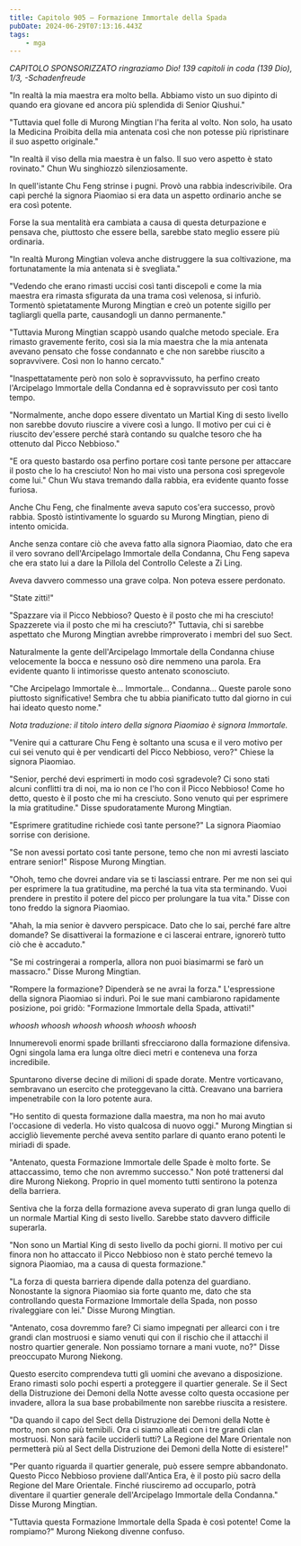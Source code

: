 ```yaml
---
title: Capitolo 905 – Formazione Immortale della Spada
pubDate: 2024-06-29T07:13:16.443Z
tags:
    - mga
---
```



<em>CAPITOLO SPONSORIZZATO ringraziamo Dio!
139 capitoli in coda (139 Dio), 1/3,
-Schadenfreude</em>


"In realtà la mia maestra era molto bella. Abbiamo visto un suo dipinto di quando era giovane ed ancora più splendida di Senior Qiushui."


"Tuttavia quel folle di Murong Mingtian l'ha ferita al volto. Non solo, ha usato la Medicina Proibita della mia antenata così che non potesse più ripristinare il suo aspetto originale."


"In realtà il viso della mia maestra è un falso. Il suo vero aspetto è stato rovinato." Chun Wu singhiozzò silenziosamente.


In quell'istante Chu Feng strinse i pugni. Provò una rabbia indescrivibile. Ora capì perché la signora Piaomiao si era data un aspetto ordinario anche se era così potente.


Forse la sua mentalità era cambiata a causa di questa deturpazione e pensava che, piuttosto che essere bella, sarebbe stato meglio essere più ordinaria.


"In realtà Murong Mingtian voleva anche distruggere la sua coltivazione, ma fortunatamente la mia antenata si è svegliata."


"Vedendo che erano rimasti uccisi così tanti discepoli e come la mia maestra era rimasta sfigurata da una trama così velenosa, si infuriò. Tormentò spietatamente Murong Mingtian e creò un potente sigillo per tagliargli quella parte, causandogli un danno permanente."


"Tuttavia Murong Mingtian scappò usando qualche metodo speciale. Era rimasto gravemente ferito, così sia la mia maestra che la mia antenata avevano pensato che fosse condannato e che non sarebbe riuscito a sopravvivere. Così non lo hanno cercato."


"Inaspettatamente però non solo è sopravvissuto, ha perfino creato l'Arcipelago Immortale della Condanna ed è sopravvissuto per così tanto tempo.


"Normalmente, anche dopo essere diventato un Martial King di sesto livello non sarebbe dovuto riuscire a vivere così a lungo. Il motivo per cui ci è riuscito dev'essere perché starà contando su qualche tesoro che ha ottenuto dal Picco Nebbioso."


"E ora questo bastardo osa perfino portare così tante persone per attaccare il posto che lo ha cresciuto! Non ho mai visto una persona così spregevole come lui." Chun Wu stava tremando dalla rabbia, era evidente quanto fosse furiosa.


Anche Chu Feng, che finalmente aveva saputo cos'era successo, provò rabbia. Spostò istintivamente lo sguardo su Murong Mingtian, pieno di intento omicida.


Anche senza contare ciò che aveva fatto alla signora Piaomiao, dato che era il vero sovrano dell'Arcipelago Immortale della Condanna, Chu Feng sapeva che era stato lui a dare la Pillola del Controllo Celeste a Zi Ling.


Aveva davvero commesso una grave colpa. Non poteva essere perdonato.


"State zitti!"


"Spazzare via il Picco Nebbioso? Questo è il posto che mi ha cresciuto! Spazzerete via il posto che mi ha cresciuto?" Tuttavia, chi si sarebbe aspettato che Murong Mingtian avrebbe rimproverato i membri del suo Sect.


Naturalmente la gente dell'Arcipelago Immortale della Condanna chiuse velocemente la bocca e nessuno osò dire nemmeno una parola. Era evidente quanto li intimorisse questo antenato sconosciuto.


"Che Arcipelago Immortale è... Immortale... Condanna... Queste parole sono piuttosto significative! Sembra che tu abbia pianificato tutto dal giorno in cui hai ideato questo nome."


<em>Nota traduzione: il titolo intero della signora Piaomiao è signora Immortale.</em>


"Venire qui a catturare Chu Feng è soltanto una scusa e il vero motivo per cui sei venuto qui è per vendicarti del Picco Nebbioso, vero?" Chiese la signora Piaomiao.


"Senior, perché devi esprimerti in modo così sgradevole? Ci sono stati alcuni conflitti tra di noi, ma io non ce l'ho con il Picco Nebbioso! Come ho detto, questo è il posto che mi ha cresciuto. Sono venuto qui per esprimere la mia gratitudine." Disse spudoratamente Murong Mingtian.


"Esprimere gratitudine richiede così tante persone?" La signora Piaomiao sorrise con derisione.


"Se non avessi portato così tante persone, temo che non mi avresti lasciato entrare senior!" Rispose Murong Mingtian.


"Ohoh, temo che dovrei andare via se ti lasciassi entrare. Per me non sei qui per esprimere la tua gratitudine, ma perché la tua vita sta terminando. Vuoi prendere in prestito il potere del picco per prolungare la tua vita." Disse con tono freddo la signora Piaomiao.


"Ahah, la mia senior è davvero perspicace. Dato che lo sai, perché fare altre domande? Se disattiverai la formazione e ci lascerai entrare, ignorerò tutto ciò che è accaduto."


"Se mi costringerai a romperla, allora non puoi biasimarmi se farò un massacro." Disse Murong Mingtian.


"Rompere la formazione? Dipenderà se ne avrai la forza." L'espressione della signora Piaomiao si indurì. Poi le sue mani cambiarono rapidamente posizione, poi gridò: "Formazione Immortale della Spada, attivati!"


*whoosh whoosh whoosh whoosh whoosh whoosh*


Innumerevoli enormi spade brillanti sfrecciarono dalla formazione difensiva. Ogni singola lama era lunga oltre dieci metri e conteneva una forza incredibile.


Spuntarono diverse decine di milioni di spade dorate. Mentre vorticavano, sembravano un esercito che proteggevano la città. Creavano una barriera impenetrabile con la loro potente aura.


"Ho sentito di questa formazione dalla maestra, ma non ho mai avuto l'occasione di vederla. Ho visto qualcosa di nuovo oggi." Murong Mingtian si accigliò lievemente perché aveva sentito parlare di quanto erano potenti le miriadi di spade.


"Antenato, questa Formazione Immortale delle Spade è molto forte. Se attaccassimo, temo che non avremmo successo." Non poté trattenersi dal dire Murong Niekong. Proprio in quel momento tutti sentirono la potenza della barriera.


Sentiva che la forza della formazione aveva superato di gran lunga quello di un normale Martial King di sesto livello. Sarebbe stato davvero difficile superarla.


"Non sono un Martial King di sesto livello da pochi giorni. Il motivo per cui finora non ho attaccato il Picco Nebbioso non è stato perché temevo la signora Piaomiao, ma a causa di questa formazione."


"La forza di questa barriera dipende dalla potenza del guardiano. Nonostante la signora Piaomiao sia forte quanto me, dato che sta controllando questa Formazione Immortale della Spada, non posso rivaleggiare con lei." Disse Murong Mingtian.


"Antenato, cosa dovremmo fare? Ci siamo impegnati per allearci con i tre grandi clan mostruosi e siamo venuti qui con il rischio che il attacchi il nostro quartier generale. Non possiamo tornare a mani vuote, no?" Disse preoccupato Murong Niekong.


Questo esercito comprendeva tutti gli uomini che avevano a disposizione. Erano rimasti solo pochi esperti a proteggere il quartier generale. Se il Sect della Distruzione dei Demoni della Notte avesse colto questa occasione per invadere, allora la sua base probabilmente non sarebbe riuscita a resistere.


"Da quando il capo del Sect della Distruzione dei Demoni della Notte è morto, non sono più temibili. Ora ci siamo alleati con i tre grandi clan mostruosi. Non sarà facile ucciderli tutti? La Regione del Mare Orientale non permetterà più al Sect della Distruzione dei Demoni della Notte di esistere!"


"Per quanto riguarda il quartier generale, può essere sempre abbandonato. Questo Picco Nebbioso proviene dall'Antica Era, è il posto più sacro della Regione del Mare Orientale. Finché riusciremo ad occuparlo, potrà diventare il quartier generale dell'Arcipelago Immortale della Condanna." Disse Murong Mingtian.


"Tuttavia questa Formazione Immortale della Spada è così potente! Come la rompiamo?" Murong Niekong divenne confuso.
                                


                                



